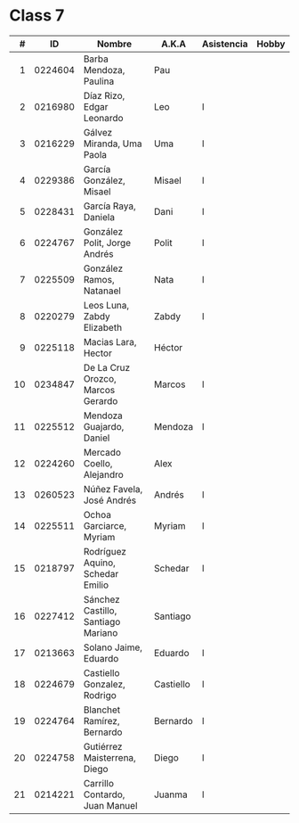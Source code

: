 Class 7
=======

|  # | ID      | Nombre                             | A.K.A     | Asistencia | Hobby |
|---:|---------|------------------------------------|-----------|------------|-------|
|  1 | 0224604 | Barba Mendoza, Paulina             | Pau       |            |       |
|  2 | 0216980 | Díaz Rizo, Edgar Leonardo          | Leo       | l          |       | 
|  3 | 0216229 | Gálvez Miranda, Uma Paola          | Uma       | l          |       | 
|  4 | 0229386 | García González, Misael            | Misael    | l          |       |
|  5 | 0228431 | García Raya, Daniela               | Dani      | l          |       |
|  6 | 0224767 | González Polit, Jorge Andrés       | Polit     | l          |       | 
|  7 | 0225509 | González Ramos, Natanael           | Nata      | l          |       | 
|  8 | 0220279 | Leos Luna, Zabdy Elizabeth         | Zabdy     | l          |       |
|  9 | 0225118 | Macias Lara, Hector                | Héctor    |            |       |
| 10 | 0234847 | De La Cruz Orozco, Marcos Gerardo  | Marcos    | l          |       |
| 11 | 0225512 | Mendoza Guajardo, Daniel           | Mendoza   | l          |       |
| 12 | 0224260 | Mercado Coello, Alejandro          | Alex      |            |       | 
| 13 | 0260523 | Núñez Favela, José Andrés          | Andrés    | l          |       |
| 14 | 0225511 | Ochoa Garciarce, Myriam            | Myriam    | l          |       | 
| 15 | 0218797 | Rodríguez Aquino, Schedar Emilio   | Schedar   | l          |       | 
| 16 | 0227412 | Sánchez Castillo, Santiago Mariano | Santiago  |            |       |
| 17 | 0213663 | Solano Jaime, Eduardo              | Eduardo   | l          |       |
| 18 | 0224679 | Castiello Gonzalez, Rodrigo        | Castiello | l          |       |
| 19 | 0224764 | Blanchet Ramírez, Bernardo         | Bernardo  | l          |       |
| 20 | 0224758 | Gutiérrez Maisterrena, Diego       | Diego     | l          |       |
| 21 | 0214221 | Carrillo Contardo, Juan Manuel     | Juanma    | l          |       |
